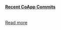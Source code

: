<h4><u>Recent CoApp Commits</u></h4>
<p><div class="tweet"></div></p>
<div class="rightButton">
    <br>
    <a class="btn" href="http://twitter.com/@coappcommits" onclick="return false">
    Read more</a> <br><br><br></div>

<script type="text/javascript">
$(document).ready(function(){
        $(".tweet").tweet({
            username: "coappcommits",
            join_text: "auto",
            avatar_size: 48,
            count: 5,
            
            auto_join_text_default: "", 
            auto_join_text_ed: "",
            auto_join_text_ing: "",
            auto_join_text_reply: "",
            auto_join_text_url: "",
            
            loading_text: "loading tweets...",
            refresh_interval: 60
        });
    });
</script>